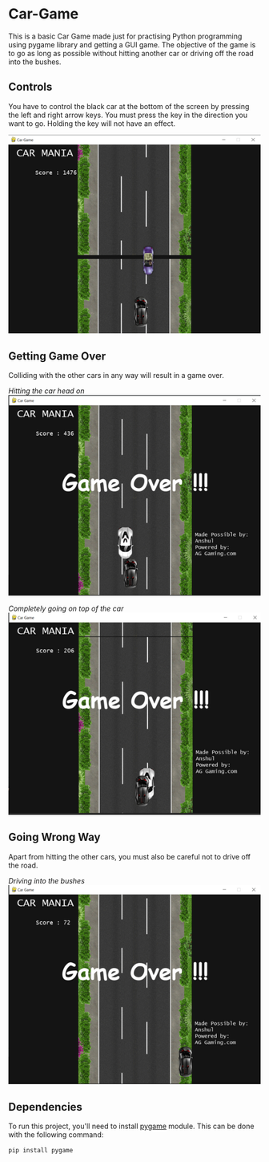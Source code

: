 # Car-Game
This is a basic Car Game made just for practising Python programming using pygame library and getting a GUI game.
The objective of the game is to go as long as possible without hitting another car or driving off the road into the bushes.

## Controls
You have to control the black car at the bottom of the screen by pressing the left and right arrow keys. You must press the key in the direction 
you want to go. Holding the key will not have an effect.

![images](readme_assets/gamecontrol.png)

## Getting Game Over
Colliding with the other cars in any way will result in a game over.

*Hitting the car head on*
![images](readme_assets/gameover.png)


*Completely going on top of the car*
![images](readme_assets/gameover2.png)

## Going Wrong Way
Apart from hitting the other cars, you must also be careful not to drive off the road.

*Driving into the bushes*
![images](readme_assets/outroad.png)


## Dependencies
To run this project, you'll need to install [pygame](https://pypi.org/project/pygame/) module. This can be done with the following command:

    pip install pygame